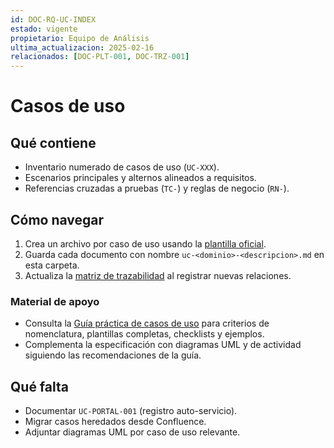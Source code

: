 ```yaml
---
id: DOC-RQ-UC-INDEX
estado: vigente
propietario: Equipo de Análisis
ultima_actualizacion: 2025-02-16
relacionados: [DOC-PLT-001, DOC-TRZ-001]
---
```

# Casos de uso

## Qué contiene
- Inventario numerado de casos de uso (`UC-XXX`).
- Escenarios principales y alternos alineados a requisitos.
- Referencias cruzadas a pruebas (`TC-`) y reglas de negocio (`RN-`).

## Cómo navegar
1. Crea un archivo por caso de uso usando la [plantilla oficial](../../01_gobernanza/plantillas/caso_uso_template.md).
2. Guarda cada documento con nombre `uc-<dominio>-<descripcion>.md` en esta carpeta.
3. Actualiza la [matriz de trazabilidad](../trazabilidad.md) al registrar nuevas relaciones.

### Material de apoyo
- Consulta la [Guía práctica de casos de uso](./guia_practica.md) para criterios de nomenclatura, plantillas completas, checklists y ejemplos.
- Complementa la especificación con diagramas UML y de actividad siguiendo las recomendaciones de la guía.

## Qué falta
- Documentar `UC-PORTAL-001` (registro auto-servicio).
- Migrar casos heredados desde Confluence.
- Adjuntar diagramas UML por caso de uso relevante.
